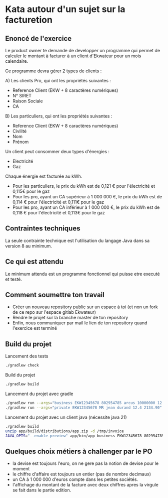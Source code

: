 # Kata autour d'un sujet sur la facturetion

## Enoncé de l'exercice
Le product owner te demande de developper un programme qui permet de calculer le montant à facturer à un client d'Ekwateur pour
un mois calendaire.

Ce programme devra gérer 2 types de clients :

A) Les clients Pro, qui ont les propriétés suivantes :
- Reference Client (EKW + 8 caractères numériques)
- N° SIRET
- Raison Sociale
- CA

B) Les particuliers, qui ont les propriétés suivantes :
- Reference Client (EKW + 8 caractères numériques)
- Civilité
- Nom
- Prénom

Un client peut consommer deux types d'énergies :
- Electricité
- Gaz

Chaque énergie est facturée au kWh.
- Pour les particuliers, le prix du kWh est de 0,121 € pour l'électricité et 0,115€ pour le gaz
- Pour les pro, ayant un CA supérieur à 1 000 000 €, le prix du kWh est de 0,114 € pour l'électricité et 0,111€ pour le gaz
- Pour les pro, ayant un CA inférieur à 1 000 000 €, le prix du kWh est de 0,118 € pour l'électricité et 0,113€ pour le gaz

## Contraintes techniques
La seule contrainte technique est l'utilisation du langage Java dans sa version 8 au minimum.

## Ce qui est attendu
Le minimum attendu est un programme fonctionnel qui puisse etre executé et testé.

## Comment soumettre ton travail
- Créer un nouveau repository public sur un espace à toi (et non un fork de ce repo sur l'espace gitlab Ekwateur)
- Rendre le projet sur la branche master de ton repository
- Enfin, nous communiquer par mail le lien de ton repository quand l'exercice est terminé

## Build du projet

Lancement des tests
```bash
./gradlew check
```

Build du projet
```bash
./gradlew build
```

Lancement du projet avec gradle
```bash
./gradlew run --args="business EKW12345678 802954785 arcus 10000000 12.4 2134.90"
./gradlew run --args="private EKW12345678 MR jean durand 12.4 2134.90"
```
Lancement du projet avec un client java (nécessite java 21)
```bash
./gradlew build
unzip app/build/distributions/app.zip -d /tmp/invoice
JAVA_OPTS="--enable-preview" app/bin/app business EKW12345678 802954785 arcus 10000000 12.4 2134.9
```

## Quelques choix métiers à challenger par le PO
  - la devise est toujours l'euro, on ne gere pas la notion de devise pour le moment
  - le chiffre d'affaire est toujours un entier (pas de nombre decimaux)
  - un CA à 1 000 000 d'euros compte dans les petites sociétés.
  - l'affichage du montant de la facture avec deux chiffres apres la virgule se fait dans le partie edition.